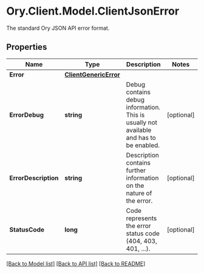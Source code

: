 # Ory.Client.Model.ClientJsonError
The standard Ory JSON API error format.

## Properties

Name | Type | Description | Notes
------------ | ------------- | ------------- | -------------
**Error** | [**ClientGenericError**](ClientGenericError.md) |  | 
**ErrorDebug** | **string** | Debug contains debug information. This is usually not available and has to be enabled. | [optional] 
**ErrorDescription** | **string** | Description contains further information on the nature of the error. | [optional] 
**StatusCode** | **long** | Code represents the error status code (404, 403, 401, ...). | [optional] 

[[Back to Model list]](../README.md#documentation-for-models) [[Back to API list]](../README.md#documentation-for-api-endpoints) [[Back to README]](../README.md)


